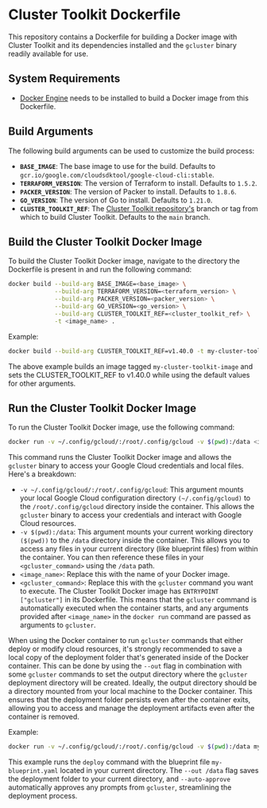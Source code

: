 # Cluster Toolkit Dockerfile

This repository contains a Dockerfile for building a Docker image with Cluster Toolkit and its dependencies installed and the `gcluster` binary readily available for use.

## System Requirements

* [Docker Engine](https://docs.docker.com/engine/) needs to be installed to build a Docker image from this Dockerfile.

## Build Arguments
The following build arguments can be used to customize the build process:
* **`BASE_IMAGE`**: The base image to use for the build. Defaults to `gcr.io/google.com/cloudsdktool/google-cloud-cli:stable`.
* **`TERRAFORM_VERSION`**: The version of Terraform to install. Defaults to `1.5.2`.
* **`PACKER_VERSION`**: The version of Packer to install. Defaults to `1.8.6`.
* **`GO_VERSION`**: The version of Go to install. Defaults to `1.21.0`.
* **`CLUSTER_TOOLKIT_REF`**: The [Cluster Toolkit repository's](https://github.com/GoogleCloudPlatform/cluster-toolkit/releases) branch or tag from which to build Cluster Toolkit.  Defaults to the `main` branch.

## Build the Cluster Toolkit Docker Image
To build the Cluster Toolkit Docker image, navigate to the directory the Dockerfile is present in and run the following command:

```bash
docker build --build-arg BASE_IMAGE=<base_image> \
             --build-arg TERRAFORM_VERSION=<terraform_version> \
             --build-arg PACKER_VERSION=<packer_version> \
             --build-arg GO_VERSION=<go_version> \
             --build-arg CLUSTER_TOOLKIT_REF=<cluster_toolkit_ref> \
             -t <image_name> .
```

Example:

```bash
docker build --build-arg CLUSTER_TOOLKIT_REF=v1.40.0 -t my-cluster-toolkit-image .
```

The above example builds an image tagged `my-cluster-toolkit-image` and sets the CLUSTER_TOOLKIT_REF to v1.40.0 while using the default values for other arguments.

## Run the Cluster Toolkit Docker Image
To run the Cluster Toolkit Docker image, use the following command:

```bash
docker run -v ~/.config/gcloud/:/root/.config/gcloud -v $(pwd):/data <image_name> <gcluster_command>
```

This command runs the Cluster Toolkit Docker image and allows the `gcluster` binary to access your Google Cloud credentials and local files. Here's a breakdown:

* `-v ~/.config/gcloud/:/root/.config/gcloud`: This argument mounts your local Google Cloud configuration directory `(~/.config/gcloud)` to the `/root/.config/gcloud` directory inside the container. This allows the `gcluster` binary to access your credentials and interact with Google Cloud resources.
* `-v $(pwd):/data`: This argument mounts your current working directory `($(pwd))` to the `/data` directory inside the container. This allows you to access any files in your current directory (like blueprint files) from within the container. You can then reference these files in your `<gcluster_command>` using the `/data` path.
* `<image_name>`: Replace this with the name of your Docker image.
* `<gcluster_command>`: Replace this with the `gcluster` command you want to execute. The Cluster Toolkit Docker image has `ENTRYPOINT ["gcluster"]` in its Dockerfile. This means that the `gcluster` command is automatically executed when the container starts, and any arguments provided after `<image_name>` in the `docker run` command are passed as arguments to `gcluster`.

When using the Docker container to run `gcluster` commands that either deploy or modify cloud resources, it's strongly recommended to save a local copy of the deployment folder that's generated inside of the Docker container. This can be done by using the `--out` flag in combination with some `gcluster` commands to set the output directory where the `gcluster` deployment directory will be created. Ideally, the output directory should be a directory mounted from your local machine to the Docker container. This ensures that the deployment folder persists even after the container exits, allowing you to access and manage the deployment artifacts even after the container is removed.

Example:

```bash
docker run -v ~/.config/gcloud/:/root/.config/gcloud -v $(pwd):/data my-cluster-toolkit-image deploy /data/my-blueprint.yaml --out /data --auto-approve
```

This example runs the `deploy` command with the blueprint file `my-blueprint.yaml` located in your current directory. The `--out /data` flag saves the deployment folder to your current directory, and `--auto-approve` automatically approves any prompts from `gcluster`, streamlining the deployment process.
